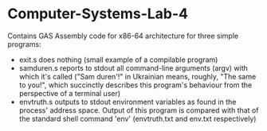 # Computer-Systems-Lab-4
Contains GAS Assembly code for x86-64 architecture for three simple programs:

* exit.s does nothing (small example of a compilable program)
* samduren.s reports to stdout all command-line arguments (argv) with which it's called ("Sam duren'!" in Ukrainian means, roughly, "The same to you!", which succinctly describes this program's behaviour from the perspective of a terminal user)
* envtruth.s outputs to stdout environment variables as found in the process' address space. Output of this program is compared with that of the standard shell command 'env' (envtruth.txt and env.txt respectively)
